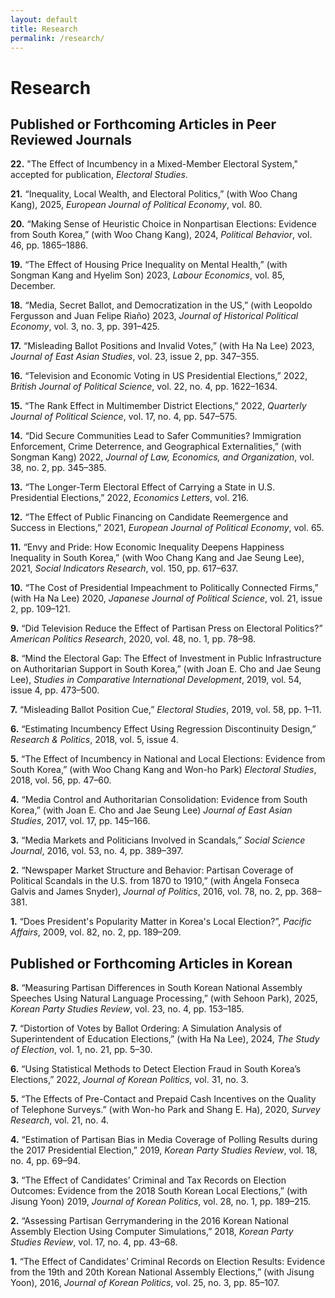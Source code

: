 ```yaml
---
layout: default
title: Research
permalink: /research/
---
```


# Research

## Published or Forthcoming Articles in Peer Reviewed Journals

**22.** "The Effect of Incumbency in a Mixed-Member Electoral System," accepted for publication, *Electoral Studies*.

**21.** “Inequality, Local Wealth, and Electoral Politics,” (with Woo Chang Kang), 2025, *European Journal of Political Economy*, vol. 80.

**20.** “Making Sense of Heuristic Choice in Nonpartisan Elections: Evidence from South Korea,” (with Woo Chang Kang), 2024, *Political Behavior*, vol. 46, pp. 1865–1886.

**19.** “The Effect of Housing Price Inequality on Mental Health,” (with Songman Kang and Hyelim Son) 2023, *Labour Economics*, vol. 85, December.

**18.** “Media, Secret Ballot, and Democratization in the US,” (with Leopoldo Fergusson and Juan Felipe Riaño) 2023, *Journal of Historical Political Economy*, vol. 3, no. 3, pp. 391–425.

**17.** “Misleading Ballot Positions and Invalid Votes,” (with Ha Na Lee) 2023, *Journal of East Asian Studies*, vol. 23, issue 2, pp. 347–355.

**16.** “Television and Economic Voting in US Presidential Elections,” 2022, *British Journal of Political Science*, vol. 22, no. 4, pp. 1622–1634.

**15.** “The Rank Effect in Multimember District Elections,” 2022, *Quarterly Journal of Political Science*, vol. 17, no. 4, pp. 547–575.

**14.** “Did Secure Communities Lead to Safer Communities? Immigration Enforcement, Crime Deterrence, and Geographical Externalities,” (with Songman Kang) 2022, *Journal of Law, Economics, and Organization*, vol. 38, no. 2, pp. 345–385.

**13.** “The Longer-Term Electoral Effect of Carrying a State in U.S. Presidential Elections,” 2022, *Economics Letters*, vol. 216.

**12.** “The Effect of Public Financing on Candidate Reemergence and Success in Elections,” 2021, *European Journal of Political Economy*, vol. 65.

**11.** “Envy and Pride: How Economic Inequality Deepens Happiness Inequality in South Korea,” (with Woo Chang Kang and Jae Seung Lee), 2021, *Social Indicators Research*, vol. 150, pp. 617–637.

**10.** “The Cost of Presidential Impeachment to Politically Connected Firms,” (with Ha Na Lee) 2020, *Japanese Journal of Political Science*, vol. 21, issue 2, pp. 109–121.

**9.** “Did Television Reduce the Effect of Partisan Press on Electoral Politics?” *American Politics Research*, 2020, vol. 48, no. 1, pp. 78–98.

**8.** “Mind the Electoral Gap: The Effect of Investment in Public Infrastructure on Authoritarian Support in South Korea,” (with Joan E. Cho and Jae Seung Lee), *Studies in Comparative International Development*, 2019, vol. 54, issue 4, pp. 473–500.

**7.** “Misleading Ballot Position Cue,” *Electoral Studies*, 2019, vol. 58, pp. 1–11.

**6.** “Estimating Incumbency Effect Using Regression Discontinuity Design,” *Research & Politics*, 2018, vol. 5, issue 4.

**5.** “The Effect of Incumbency in National and Local Elections: Evidence from South Korea,” (with Woo Chang Kang and Won-ho Park) *Electoral Studies*, 2018, vol. 56, pp. 47–60.

**4.** “Media Control and Authoritarian Consolidation: Evidence from South Korea,” (with Joan E. Cho and Jae Seung Lee) *Journal of East Asian Studies*, 2017, vol. 17, pp. 145–166.

**3.** “Media Markets and Politicians Involved in Scandals,” *Social Science Journal*, 2016, vol. 53, no. 4, pp. 389–397.

**2.** “Newspaper Market Structure and Behavior: Partisan Coverage of Political Scandals in the U.S. from 1870 to 1910,” (with Ángela Fonseca Galvis and James Snyder), *Journal of Politics*, 2016, vol. 78, no. 2, pp. 368–381.

**1.** “Does President's Popularity Matter in Korea's Local Election?”, *Pacific Affairs*, 2009, vol. 82, no. 2, pp. 189–209.


## Published or Forthcoming Articles in Korean

**8.** “Measuring Partisan Differences in South Korean National Assembly Speeches Using Natural Language Processing,” (with Sehoon Park), 2025, *Korean Party Studies Review*, vol. 23, no. 4, pp. 153–185.

**7.** “Distortion of Votes by Ballot Ordering: A Simulation Analysis of Superintendent of Education Elections,” (with Ha Na Lee), 2024, *The Study of Election*, vol. 1, no. 21, pp. 5–30.

**6.** “Using Statistical Methods to Detect Election Fraud in South Korea’s Elections,” 2022, *Journal of Korean Politics*, vol. 31, no. 3.

**5.** “The Effects of Pre-Contact and Prepaid Cash Incentives on the Quality of Telephone Surveys.” (with Won-ho Park and Shang E. Ha), 2020, *Survey Research*, vol. 21, no. 4.

**4.** “Estimation of Partisan Bias in Media Coverage of Polling Results during the 2017 Presidential Election,” 2019, *Korean Party Studies Review*, vol. 18, no. 4, pp. 69–94.

**3.** “The Effect of Candidates’ Criminal and Tax Records on Election Outcomes: Evidence from the 2018 South Korean Local Elections,” (with Jisung Yoon) 2019, *Journal of Korean Politics*, vol. 28, no. 1, pp. 189–215.

**2.** “Assessing Partisan Gerrymandering in the 2016 Korean National Assembly Election Using Computer Simulations,” 2018, *Korean Party Studies Review*, vol. 17, no. 4, pp. 43–68.

**1.** “The Effect of Candidates’ Criminal Records on Election Results: Evidence from the 19th and 20th Korean National Assembly Elections,” (with Jisung Yoon), 2016, *Journal of Korean Politics*, vol. 25, no. 3, pp. 85–107.
